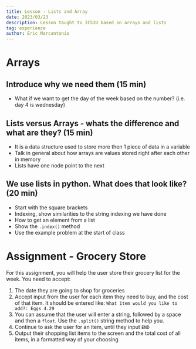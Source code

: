```yaml
---
title: Lesson - Lists and Array
date: 2023/03/23
description: Lesson taught to ICS3U based on arrays and lists
tag: experience
author: Eric Marcantonio
---
```


# Arrays

## Introduce why we need them (15 min)
- What if we want to get the day of the week based on the number? (i.e. day 4 is wednesday)

## Lists versus Arrays - whats the difference and what are they? (15 min)
- It is a data structure used to store more then 1 piece of data in a variable
- Talk in general about how arrays are values stored right after each other in memory
- Lists have one node point to the next


## We use lists in python. What does that look like? (20 min)

- Start with the square brackets
- Indexing, show similarities to the string indexing we have done
- How to get an element from a list
- Show the `.index()` method
- Use the example problem at the start of class


# Assignment - Grocery Store

For this assignment, you will help the user store their grocery list for the week. You need to accept:

1. The date they are going to shop for groceries
2. Accept input from the user for each item they need to buy, and the cost of that item. It should be entered like: `What item would you like to add?: Eggs 4.29`
3. You can assume that the user will enter a string, followed by a space and then a `float`. Use the `.split()` string method to help you.
3. Continue to ask the user for an item, until they input `END`
4. Output their shopping list items to the screen and the total cost of all items, in a formatted way of your choosing